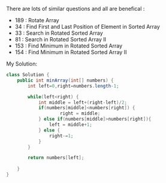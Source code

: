 There are lots of similar questions and all are benefical :

- 189 : Rotate Array    
- 34 : Find First and Last Position of Element in Sorted Array    
- 33 : Search in Rotated Sorted Array    
- 81 : Search in Rotated Sorted Array II    
- 153 : Find Minimum in Rotated Sorted Array    
- 154 : Find Minimum in Rotated Sorted Array II    


My Solution:

```Java
class Solution {
    public int minArray(int[] numbers) {
        int left=0,right=numbers.length-1;

        while(left<right) {
            int middle = left+(right-left)/2;
            if(numbers[middle]<numbers[right]) {
                    right = middle;
            } else if(numbers[middle]>numbers[right]){
                left = middle+1;
            } else {
                right-=1;
            }
        }

        return numbers[left];
        
    }
}

```